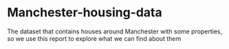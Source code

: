 # Manchester-housing-data
The dataset that contains houses around Manchester with some properties, so we use this report to explore what we can find about them
